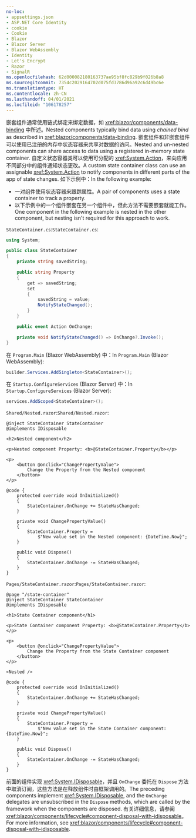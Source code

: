 ```yaml
---
no-loc:
- appsettings.json
- ASP.NET Core Identity
- cookie
- Cookie
- Blazor
- Blazor Server
- Blazor WebAssembly
- Identity
- Let's Encrypt
- Razor
- SignalR
ms.openlocfilehash: 62d000082180163737ae95bf8fc829b9f026b8a8
ms.sourcegitcommit: 7354c2029164702d075fd3786d96a92c6d49bc6e
ms.translationtype: HT
ms.contentlocale: zh-CN
ms.lasthandoff: 04/01/2021
ms.locfileid: "106178257"
---
```

<span data-ttu-id="c3c48-101">嵌套组件通常使用链式绑定来绑定数据，如 <xref:blazor/components/data-binding> 中所述。</span><span class="sxs-lookup"><span data-stu-id="c3c48-101">Nested components typically bind data using *chained bind* as described in <xref:blazor/components/data-binding>.</span></span> <span data-ttu-id="c3c48-102">嵌套组件和非嵌套组件可以使用已注册的内存中状态容器来共享对数据的访问。</span><span class="sxs-lookup"><span data-stu-id="c3c48-102">Nested and un-nested components can share access to data using a registered in-memory state container.</span></span> <span data-ttu-id="c3c48-103">自定义状态容器类可以使用可分配的 <xref:System.Action>，来向应用不同部分中的组件通知状态更改。</span><span class="sxs-lookup"><span data-stu-id="c3c48-103">A custom state container class can use an assignable <xref:System.Action> to notify components in different parts of the app of state changes.</span></span> <span data-ttu-id="c3c48-104">如下示例中：</span><span class="sxs-lookup"><span data-stu-id="c3c48-104">In the following example:</span></span>

* <span data-ttu-id="c3c48-105">一对组件使用状态容器来跟踪属性。</span><span class="sxs-lookup"><span data-stu-id="c3c48-105">A pair of components uses a state container to track a property.</span></span>
* <span data-ttu-id="c3c48-106">以下示例中的一个组件嵌套在另一个组件中，但此方法不需要嵌套就能工作。</span><span class="sxs-lookup"><span data-stu-id="c3c48-106">One component in the following example is nested in the other component, but nesting isn't required for this approach to work.</span></span>

<span data-ttu-id="c3c48-107">`StateContainer.cs`:</span><span class="sxs-lookup"><span data-stu-id="c3c48-107">`StateContainer.cs`:</span></span>

```csharp
using System;

public class StateContainer
{
    private string savedString;

    public string Property
    {
        get => savedString;
        set
        {
            savedString = value;
            NotifyStateChanged();
        }
    }

    public event Action OnChange;

    private void NotifyStateChanged() => OnChange?.Invoke();
}
```

<span data-ttu-id="c3c48-108">在 `Program.Main` (Blazor WebAssembly) 中：</span><span class="sxs-lookup"><span data-stu-id="c3c48-108">In `Program.Main` (Blazor WebAssembly):</span></span>

```csharp
builder.Services.AddSingleton<StateContainer>();
```

<span data-ttu-id="c3c48-109">在 `Startup.ConfigureServices` (Blazor Server) 中：</span><span class="sxs-lookup"><span data-stu-id="c3c48-109">In `Startup.ConfigureServices` (Blazor Server):</span></span>

```csharp
services.AddScoped<StateContainer>();
```

<span data-ttu-id="c3c48-110">`Shared/Nested.razor`:</span><span class="sxs-lookup"><span data-stu-id="c3c48-110">`Shared/Nested.razor`:</span></span>

```razor
@inject StateContainer StateContainer
@implements IDisposable

<h2>Nested component</h2>

<p>Nested component Property: <b>@StateContainer.Property</b></p>

<p>
    <button @onclick="ChangePropertyValue">
        Change the Property from the Nested component
    </button>
</p>

@code {
    protected override void OnInitialized()
    {
        StateContainer.OnChange += StateHasChanged;
    }

    private void ChangePropertyValue()
    {
        StateContainer.Property = 
            $"New value set in the Nested component: {DateTime.Now}";
    }

    public void Dispose()
    {
        StateContainer.OnChange -= StateHasChanged;
    }
}
```

<span data-ttu-id="c3c48-111">`Pages/StateContainer.razor`:</span><span class="sxs-lookup"><span data-stu-id="c3c48-111">`Pages/StateContainer.razor`:</span></span>

```razor
@page "/state-container"
@inject StateContainer StateContainer
@implements IDisposable

<h1>State Container component</h1>

<p>State Container component Property: <b>@StateContainer.Property</b></p>

<p>
    <button @onclick="ChangePropertyValue">
        Change the Property from the State Container component
    </button>
</p>

<Nested />

@code {
    protected override void OnInitialized()
    {
        StateContainer.OnChange += StateHasChanged;
    }

    private void ChangePropertyValue()
    {
        StateContainer.Property = 
            $"New value set in the State Container component: {DateTime.Now}";
    }

    public void Dispose()
    {
        StateContainer.OnChange -= StateHasChanged;
    }
}
```

<span data-ttu-id="c3c48-112">前面的组件实现 <xref:System.IDisposable>，并且 `OnChange` 委托在 `Dispose` 方法中取消订阅，这些方法是在释放组件时由框架调用的。</span><span class="sxs-lookup"><span data-stu-id="c3c48-112">The preceding components implement <xref:System.IDisposable>, and the `OnChange` delegates are unsubscribed in the `Dispose` methods, which are called by the framework when the components are disposed.</span></span> <span data-ttu-id="c3c48-113">有关详细信息，请参阅 <xref:blazor/components/lifecycle#component-disposal-with-idisposable>。</span><span class="sxs-lookup"><span data-stu-id="c3c48-113">For more information, see <xref:blazor/components/lifecycle#component-disposal-with-idisposable>.</span></span>
